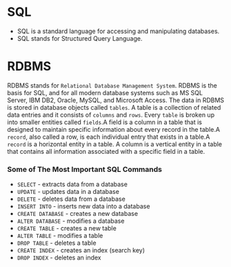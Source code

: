 # SQL
<ul>
    <li>SQL is a standard language for accessing and manipulating databases.</li>
    <li>SQL stands for Structured Query Language.</li>
</ul>

# RDBMS
RDBMS stands for `Relational Database Management System`.
RDBMS is the basis for SQL, and for all modern database systems such as MS SQL Server, IBM DB2, Oracle, MySQL, and Microsoft Access.
The data in RDBMS is stored in database objects called `tables`. A table is a collection of related data entries and it consists of `columns` and `rows`.
Every `table` is broken up into smaller entities called `fields`.A field is a column in a table that is designed to maintain specific information about every record in the table.A `record`, also called a row, is each individual entry that exists in a table.A `record` is a horizontal entity in a table.
A column is a vertical entity in a table that contains all information associated with a specific field in a table.

### Some of The Most Important SQL Commands

<ul>
    <li><code>SELECT</code> - extracts data from a database</li>
    <li><code>UPDATE</code> - updates data in a database</li>
    <li><code>DELETE</code> - deletes data from a database</li>
    <li><code>INSERT INTO</code> - inserts new data into a database</li>
    <li><code>CREATE DATABASE</code> - creates a new database</li>
    <li><code>ALTER DATABASE</code> - modifies a database</li>
    <li><code>CREATE TABLE</code> - creates a new table</li>
    <li><code>ALTER TABLE</code> - modifies a table</li>
    <li><code>DROP TABLE</code> - deletes a table</li>
    <li><code>CREATE INDEX</code> - creates an index (search key)</li>
    <li><code>DROP INDEX</code> - deletes an index</li>
</ul>